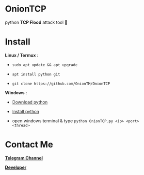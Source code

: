 # OnionTCP
python **TCP Flood** attack tool 🧨

# Install

**Linux / Termux** :

- `sudo apt update && apt upgrade`

- `apt install python git`

- `git clone https://github.com/OnionTM/OnionTCP`


**Windows** :

- [Download python](https://www.python.org/downloads)

- [Install python](https://www.tutorialspoint.com/how-to-install-python-in-windows)

- open windows terminal & type `python OnionTCP.py <ip> <port> <thread>`

# Contact Me

**[Telegram Channel](https://t.me/NullCyberi)**

**[Developer](https://t.me/MrOnion)**
